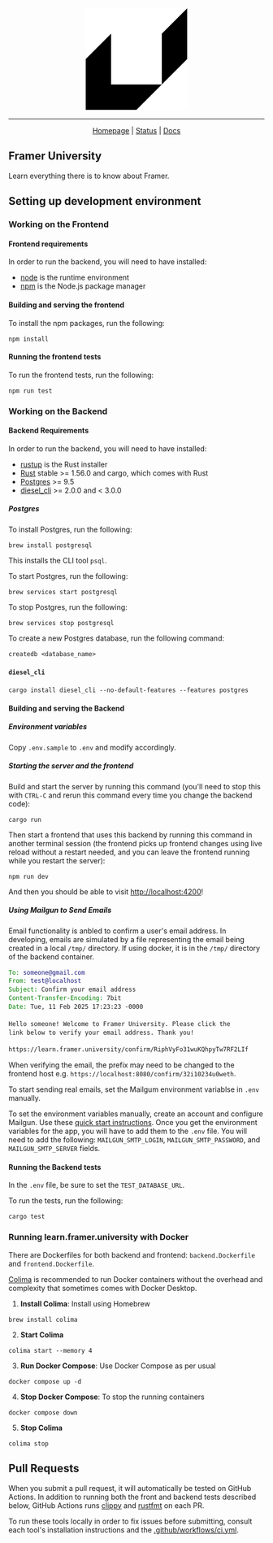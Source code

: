 <div align="center">
<picture>
  <source media="(prefers-color-scheme: dark)" srcset="./docs/readme-logo-dark.png">
  <img alt="crates.io logo" src="./docs/readme-logo-light.png" width="200">
</picture>
</div>

---

<div align="center">

[Homepage](https://framer.university)
| [Status](https://status.learn.framer.university/)
| [Docs](https://github.com/Sakib25800/framer-university/tree/main/docs)

</div>

## Framer University

Learn everything there is to know about Framer.

## Setting up development environment

### Working on the Frontend

#### Frontend requirements

In order to run the backend, you will need to have installed:

- [node](https://nodejs.org/en/) is the runtime environment
- [npm](https://www.npmjs.com/) is the Node.js package manager

#### Building and serving the frontend

To install the npm packages, run the following:
```console
npm install
```

#### Running the frontend tests

To run the frontend tests, run the following:
```console
npm run test
```

### Working on the Backend

#### Backend Requirements

In order to run the backend, you will need to have installed:

- [rustup](https://rustup.rs/) is the Rust installer
- [Rust](https://www.rust-lang.org/en-US/) stable >= 1.56.0 and cargo, which comes with Rust
- [Postgres](https://www.postgresql.org/) >= 9.5
- [diesel_cli](http://diesel.rs/guides/getting-started/) >= 2.0.0 and < 3.0.0

##### Postgres

To install Postgres, run the following:

```console
brew install postgresql
```

This installs the CLI tool `psql`.

To start Postgres, run the following:
```console
brew services start postgresql
```

To stop Postgres, run the following:
```console
brew services stop postgresql
```

To create a new Postgres database, run the following command:

```console
createdb <database_name>
```

#### `diesel_cli`

```console
cargo install diesel_cli --no-default-features --features postgres
```

#### Building and serving the Backend

##### Environment variables

Copy `.env.sample` to `.env` and modify accordingly.

##### Starting the server and the frontend

Build and start the server by running this command (you'll need to stop this
with `CTRL-C` and rerun this command every time you change the backend code):

```console
cargo run
```

Then start a frontend that uses this backend by running this command in another
terminal session (the frontend picks up frontend changes using live reload
without a restart needed, and you can leave the frontend running while you
restart the server):

```console
npm run dev
```

And then you should be able to visit <http://localhost:4200>!

##### Using Mailgun to Send Emails

Email functionality is anbled to confirm a user's email address. In developing, emails are simulated by a file representing the email
being created in a local `/tmp/` directory. If using docker, it is in the `/tmp/` directory of the backend container.

```eml
To: someone@gmail.com
From: test@localhost
Subject: Confirm your email address
Content-Transfer-Encoding: 7bit
Date: Tue, 11 Feb 2025 17:23:23 -0000

Hello someone! Welcome to Framer University. Please click the
link below to verify your email address. Thank you!

https://learn.framer.university/confirm/RiphVyFo31wuKQhpyTw7RF2LIf
```

When verifying the email, the prefix may need to be changed to the frontend host e.g. `https://localhost:8080/confirm/32i10234u0weth`.

To start sending real emails, set the Mailgum environment variablse in `.env` manually.

To set the environment variables manually, create an account and configure Mailgun.
Use these [quick start instructions](https://documentation.mailgun.com/en/latest/quickstart.html).
Once you get the environment variables for the app, you will have to add them to the `.env` file.
You will need to add the following: `MAILGUN_SMTP_LOGIN`, `MAILGUN_SMTP_PASSWORD`, and
`MAILGUN_SMTP_SERVER` fields.

#### Running the Backend tests

In the `.env` file, be sure to set the `TEST_DATABASE_URL`.

To run the tests, run the following:

```console
cargo test
```

### Running learn.framer.university with Docker

There are Dockerfiles for both backend and frontend: `backend.Dockerfile` and `frontend.Dockerfile`.

[Colima](https://github.com/abiosoft/colima) is recommended to run Docker containers without the overhead and complexity that sometimes comes with Docker Desktop.

1. **Install Colima**: Install using Homebrew
```console
brew install colima
```
2. **Start Colima**
```console
colima start --memory 4
```
3. **Run Docker Compose**: Use Docker Compose as per usual
```console
docker compose up -d
```
4. **Stop Docker Compose**: To stop the running containers
```console
docker compose down
```
5. **Stop Colima**
```console
colima stop
```

## Pull Requests

When you submit a pull request, it will automatically be tested on GitHub Actions. In addition to running both the front and backend tests described below, GitHub Actions runs [clippy](https://github.com/rust-lang/rust-clippy) and [rustfmt](https://github.com/rust-lang/rustfmt) on each PR.

To run these tools locally in order to fix issues before submitting, consult each tool's installation instructions and the [.github/workflows/ci.yml](https://github.com/Sakib25800/framer-university/tree/main/.github/workflows/ci.yml).

